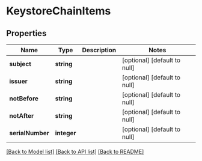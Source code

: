 # KeystoreChainItems

## Properties
Name | Type | Description | Notes
------------ | ------------- | ------------- | -------------
**subject** | **string** |  | [optional] [default to null]
**issuer** | **string** |  | [optional] [default to null]
**notBefore** | **string** |  | [optional] [default to null]
**notAfter** | **string** |  | [optional] [default to null]
**serialNumber** | **integer** |  | [optional] [default to null]

[[Back to Model list]](../README.md#documentation-for-models) [[Back to API list]](../README.md#documentation-for-api-endpoints) [[Back to README]](../README.md)


